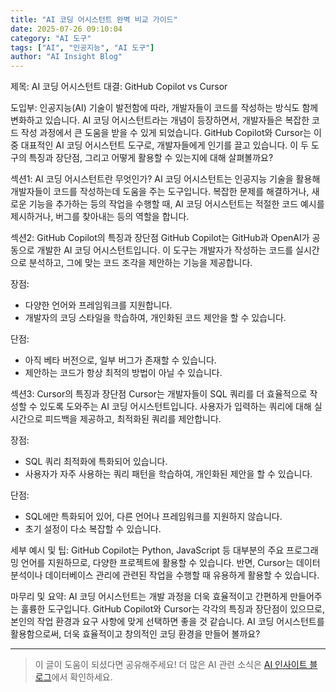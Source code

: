 ```yaml
---
title: "AI 코딩 어시스턴트 완벽 비교 가이드"
date: 2025-07-26 09:10:04
category: "AI 도구"
tags: ["AI", "인공지능", "AI 도구"]
author: "AI Insight Blog"
---
```


제목: AI 코딩 어시스턴트 대결: GitHub Copilot vs Cursor

도입부:
인공지능(AI) 기술이 발전함에 따라, 개발자들이 코드를 작성하는 방식도 함께 변화하고 있습니다. AI 코딩 어시스턴트라는 개념이 등장하면서, 개발자들은 복잡한 코드 작성 과정에서 큰 도움을 받을 수 있게 되었습니다. GitHub Copilot와 Cursor는 이 중 대표적인 AI 코딩 어시스턴트 도구로, 개발자들에게 인기를 끌고 있습니다. 이 두 도구의 특징과 장단점, 그리고 어떻게 활용할 수 있는지에 대해 살펴볼까요?

섹션1: AI 코딩 어시스턴트란 무엇인가?
AI 코딩 어시스턴트는 인공지능 기술을 활용해 개발자들이 코드를 작성하는데 도움을 주는 도구입니다. 복잡한 문제를 해결하거나, 새로운 기능을 추가하는 등의 작업을 수행할 때, AI 코딩 어시스턴트는 적절한 코드 예시를 제시하거나, 버그를 찾아내는 등의 역할을 합니다.

섹션2: GitHub Copilot의 특징과 장단점
GitHub Copilot는 GitHub과 OpenAI가 공동으로 개발한 AI 코딩 어시스턴트입니다. 이 도구는 개발자가 작성하는 코드를 실시간으로 분석하고, 그에 맞는 코드 조각을 제안하는 기능을 제공합니다.

장점:
- 다양한 언어와 프레임워크를 지원합니다.
- 개발자의 코딩 스타일을 학습하여, 개인화된 코드 제안을 할 수 있습니다.

단점:
- 아직 베타 버전으로, 일부 버그가 존재할 수 있습니다.
- 제안하는 코드가 항상 최적의 방법이 아닐 수 있습니다.

섹션3: Cursor의 특징과 장단점
Cursor는 개발자들이 SQL 쿼리를 더 효율적으로 작성할 수 있도록 도와주는 AI 코딩 어시스턴트입니다. 사용자가 입력하는 쿼리에 대해 실시간으로 피드백을 제공하고, 최적화된 쿼리를 제안합니다.

장점:
- SQL 쿼리 최적화에 특화되어 있습니다.
- 사용자가 자주 사용하는 쿼리 패턴을 학습하여, 개인화된 제안을 할 수 있습니다.

단점:
- SQL에만 특화되어 있어, 다른 언어나 프레임워크를 지원하지 않습니다.
- 초기 설정이 다소 복잡할 수 있습니다.

세부 예시 및 팁:
GitHub Copilot는 Python, JavaScript 등 대부분의 주요 프로그래밍 언어를 지원하므로, 다양한 프로젝트에 활용할 수 있습니다. 반면, Cursor는 데이터 분석이나 데이터베이스 관리에 관련된 작업을 수행할 때 유용하게 활용할 수 있습니다.

마무리 및 요약:
AI 코딩 어시스턴트는 개발 과정을 더욱 효율적이고 간편하게 만들어주는 훌륭한 도구입니다. GitHub Copilot와 Cursor는 각각의 특징과 장단점이 있으므로, 본인의 작업 환경과 요구 사항에 맞게 선택하면 좋을 것 같습니다. AI 코딩 어시스턴트를 활용함으로써, 더욱 효율적이고 창의적인 코딩 환경을 만들어 볼까요?

---

> 이 글이 도움이 되셨다면 공유해주세요! 
> 더 많은 AI 관련 소식은 [AI 인사이트 블로그](https://tonyhwang1004.github.io/ai-insight-blog)에서 확인하세요.
